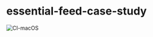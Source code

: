 # essential-feed-case-study
![CI-macOS](https://github.com/hiteshmistri08/essential-feed-case-study/actions/workflows/CI-macOS.yml/badge.svg)
